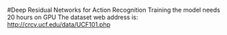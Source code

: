 #Deep Residual Networks for Action Recognition
Training the model needs 20 hours on GPU
The dataset web address is: http://crcv.ucf.edu/data/UCF101.php
